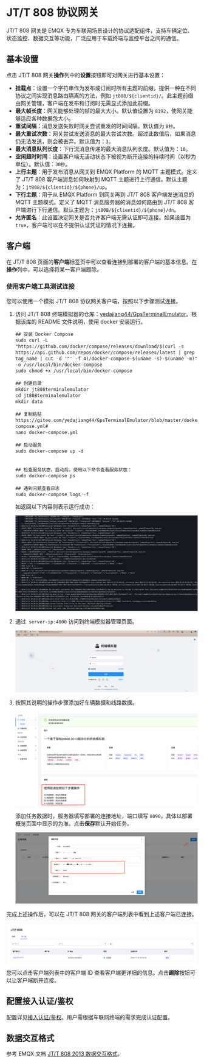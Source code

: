 # JT/T 808 协议网关

JT/T 808 网关是 EMQX 专为车联网场景设计的协议适配组件，支持车辆定位、状态监控、数据交互等功能，广泛应用于车载终端与监控平台之间的通信。

## 基本设置

点击 JT/T 808 网关**操作**列中的**设置**按钮即可对网关进行基本设置：

- **挂载点**：设置一个字符串作为发布或订阅时所有主题的前缀，提供一种在不同协议之间实现消息路由隔离的方法，例如 `jt808/${clientid}/`。此主题前缀由网关管理，客户端在发布和订阅时无需显式添加此前缀。
- **最大帧长度**：网关能够处理的帧的最大大小。默认值设置为 `8192`，使网关能够适应各种数据包大小。
- **重试间隔**：消息发送失败时网关尝试重发的时间间隔。默认值为 `8秒`。
- **最大重试次数**：网关尝试发送消息的最大尝试次数。超过此数值后，如果消息仍无法发送，则会被丢弃。默认值为：`3`。
- **最大消息队列长度**：下行流消息传递的最大消息队列长度。默认值为：`10`。
- **空闲超时时间**：设置客户端无活动状态下被视为断开连接的持续时间（以秒为单位）。默认值：`30秒`。
- **上行主题**：用于发布消息从网关到 EMQX Platform 的 MQTT 主题模式。定义了 JT/T 808 客户端消息如何映射到 MQTT 主题进行上行通信。默认主题为：`jt808/${clientid}/${phone}/up`。
- **下行主题**：用于从 EMQX Platform 到网关再到 JT/T 808 客户端发送消息的 MQTT 主题模式。定义了 MQTT 消息服务器的消息如何路由到 JT/T 808 客户端进行下行通信。默认主题为：`jt808/${clientid}/${phone}/dn`。
- **允许匿名**：此设置决定网关是否允许客户端无需认证即可连接。如果设置为 `true`，客户端可以在不提供认证凭证的情况下连接。

## 客户端

在 JT/T 808 页面的**客户端**标签页中可以查看连接到部署的客户端的基本信息。在**操作**列中，可以选择将某一客户端踢除。

### 使用客户端工具测试连接

您可以使用一个模拟 JT/T 808 协议网关客户端，按照以下步骤测试连接。

1. 访问 JT/T 808 终端模拟器的仓库：[yedajiang44/GpsTerminalEmulator](https://gitee.com/yedajiang44/GpsTerminalEmulator/tree/master)。根据该库的 README 文件说明，使用 docker 安装运行。

   ```
   ## 安装 Docker Compose
   sudo curl -L "https://github.com/docker/compose/releases/download/$(curl -s https://api.github.com/repos/docker/compose/releases/latest | grep tag_name | cut -d '"' -f 4)/docker-compose-$(uname -s)-$(uname -m)" -o /usr/local/bin/docker-compose
   sudo chmod +x /usr/local/bin/docker-compose
   
   ## 创建目录
   mkdir jt808terminalemulator
   cd jt808terminalemulator
   mkdir data
   
   ## 复制粘贴 https://gitee.com/yedajiang44/GpsTerminalEmulator/blob/master/docker-compose.yml#
   nano docker-compose.yml
   
   ## 启动服务
   sudo docker-compose up -d
   
   
   ## 检查服务状态，启动后，使用以下命令查看服务状态：
   sudo docker-compose ps
   
   ## 遇到问题查看日志
   sudo docker-compose logs -f
   ```

   如返回以下内容则表示运行成功：

   ![simulator_run_success](./_assets/simulator_run_success.png)

2. 通过` server-ip:4000` 访问到终端模拟器管理页面。

   ![simulator_web_UI](./_assets/simulator_web_UI.png)

3. 按照其说明的操作步骤添加好车辆数据和线路数据。

   ![simulator_steps](./_assets/simulator_steps.png)

   添加任务数据时，服务器填写部署的连接地址，端口填写 `8090`，具体以部署概览页面中显示的为准。点击**保存**默认开始任务。

   ![simulator_new_task](./_assets/simulator_new_task.png)

完成上述操作后，可以在 JT/T 808 网关的客户端列表中看到上述客户端已连接。

![simulator_connected](./_assets/simulator_connected.png)您可以点击客户端列表中的客户端 ID 查看客户端更详细的信息。点击**踢除**按钮可以让客户端断开连接。

## 配置接入认证/鉴权

配置详见[接入认证/鉴权](https://docs.emqx.com/zh/emqx/latest/gateway/jt808.html#配置接入认证-鉴权)。用户需根据车联网终端的需求完成认证配置。

## 数据交互格式

参考 EMQX 文档 [JT/T 808 2013 数据交互格式](https://docs.emqx.com/zh/emqx/latest/gateway/jt808_data_exchange.html)。
